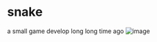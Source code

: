 # snake
a small game develop long long time ago
![image](https://user-images.githubusercontent.com/17317568/130777522-05e0781d-2fa2-4a8c-b2c3-e5bb32166fa3.png)
